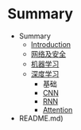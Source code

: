 # Summary

* Summary
    * [Introduction](README.md)
    * [网络及安全](./cybersecurity.md)
    * [机器学习](./ml.md)
    * [深度学习](./dl/README.md)
        * 基础
        * [CNN](./dl/cnn.md)
        * [RNN](./dl/RNN.md)
        * [Attention](./dl/attention.md)
* README.md)

